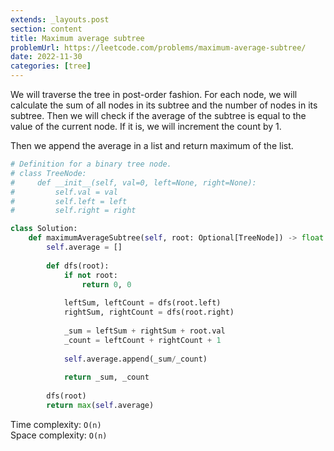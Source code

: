 ```yaml
---
extends: _layouts.post
section: content
title: Maximum average subtree
problemUrl: https://leetcode.com/problems/maximum-average-subtree/
date: 2022-11-30
categories: [tree]
---
```


We will traverse the tree in post-order fashion. For each node, we will calculate the sum of all nodes in its subtree and the number of nodes in its subtree. Then we will check if the average of the subtree is equal to the value of the current node. If it is, we will increment the count by 1.

Then we append the average in a list and return maximum of the list.

```python
# Definition for a binary tree node.
# class TreeNode:
#     def __init__(self, val=0, left=None, right=None):
#         self.val = val
#         self.left = left
#         self.right = right

class Solution:
    def maximumAverageSubtree(self, root: Optional[TreeNode]) -> float:
        self.average = []
        
        def dfs(root):
            if not root:
                return 0, 0
            
            leftSum, leftCount = dfs(root.left)
            rightSum, rightCount = dfs(root.right)
            
            _sum = leftSum + rightSum + root.val
            _count = leftCount + rightCount + 1
            
            self.average.append(_sum/_count)
            
            return _sum, _count
        
        dfs(root)
        return max(self.average)
```

Time complexity: `O(n)` <br/>
Space complexity: `O(n)`